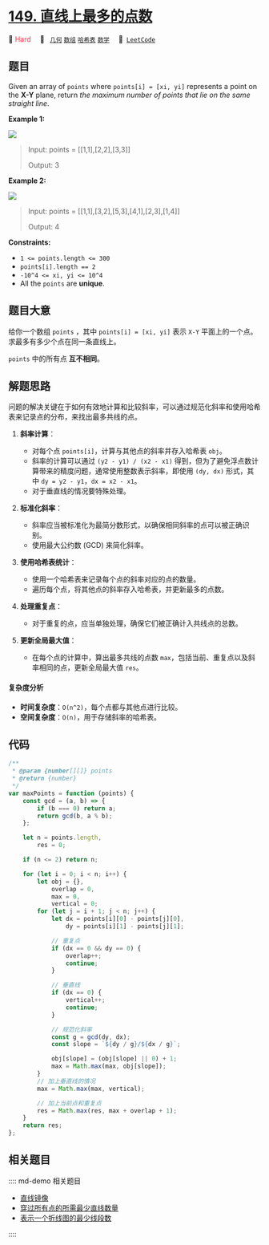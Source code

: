 # [149. 直线上最多的点数](https://leetcode.com/problems/max-points-on-a-line)

🔴 <font color=#ff334b>Hard</font>&emsp; 🔖&ensp; [`几何`](/leetcode/outline/tag/geometry.md) [`数组`](/leetcode/outline/tag/array.md) [`哈希表`](/leetcode/outline/tag/hash-table.md) [`数学`](/leetcode/outline/tag/mathematics.md)&emsp; 🔗&ensp;[`LeetCode`](https://leetcode.com/problems/max-points-on-a-line/)

## 题目

Given an array of `points` where `points[i] = [xi, yi]` represents a point on
the **X-Y** plane, return _the maximum number of points that lie on the same
straight line_.

**Example 1:**

![](https://assets.leetcode.com/uploads/2021/02/25/plane1.jpg)

> Input: points = [[1,1],[2,2],[3,3]]
>
> Output: 3

**Example 2:**

![](https://assets.leetcode.com/uploads/2021/02/25/plane2.jpg)

> Input: points = [[1,1],[3,2],[5,3],[4,1],[2,3],[1,4]]
>
> Output: 4

**Constraints:**

- `1 <= points.length <= 300`
- `points[i].length == 2`
- `-10^4 <= xi, yi <= 10^4`
- All the `points` are **unique**.

## 题目大意

给你一个数组 `points` ，其中 `points[i] = [xi, yi]` 表示 `X-Y` 平面上的一个点。求最多有多少个点在同一条直线上。

`points` 中的所有点 **互不相同**。

## 解题思路

问题的解决关键在于如何有效地计算和比较斜率，可以通过规范化斜率和使用哈希表来记录点的分布，来找出最多共线的点。

1. **斜率计算**：

   - 对每个点 `points[i]`，计算与其他点的斜率并存入哈希表 `obj`。
   - 斜率的计算可以通过 `(y2 - y1) / (x2 - x1)` 得到，但为了避免浮点数计算带来的精度问题，通常使用整数表示斜率，即使用 `(dy, dx)` 形式，其中 `dy = y2 - y1`，`dx = x2 - x1`。
   - 对于垂直线的情况要特殊处理。

2. **标准化斜率**：

   - 斜率应当被标准化为最简分数形式，以确保相同斜率的点可以被正确识别。
   - 使用最大公约数 (GCD) 来简化斜率。

3. **使用哈希表统计**：

   - 使用一个哈希表来记录每个点的斜率对应的点的数量。
   - 遍历每个点，将其他点的斜率存入哈希表，并更新最多的点数。

4. **处理重复点**：

   - 对于重复的点，应当单独处理，确保它们被正确计入共线点的总数。

5. **更新全局最大值**：
   - 在每个点的计算中，算出最多共线的点数 `max`，包括当前、重复点以及斜率相同的点，更新全局最大值 `res`。

#### 复杂度分析

- **时间复杂度**：`O(n^2)`，每个点都与其他点进行比较。
- **空间复杂度**：`O(n)`，用于存储斜率的哈希表。

## 代码

```javascript
/**
 * @param {number[][]} points
 * @return {number}
 */
var maxPoints = function (points) {
	const gcd = (a, b) => {
		if (b === 0) return a;
		return gcd(b, a % b);
	};

	let n = points.length,
		res = 0;

	if (n <= 2) return n;

	for (let i = 0; i < n; i++) {
		let obj = {},
			overlap = 0,
			max = 0,
			vertical = 0;
		for (let j = i + 1; j < n; j++) {
			let dx = points[i][0] - points[j][0],
				dy = points[i][1] - points[j][1];

			// 重复点
			if (dx == 0 && dy == 0) {
				overlap++;
				continue;
			}

			// 垂直线
			if (dx == 0) {
				vertical++;
				continue;
			}

			// 规范化斜率
			const g = gcd(dy, dx);
			const slope = `${dy / g}/${dx / g}`;

			obj[slope] = (obj[slope] || 0) + 1;
			max = Math.max(max, obj[slope]);
		}
		// 加上垂直线的情况
		max = Math.max(max, vertical);

		// 加上当前点和重复点
		res = Math.max(res, max + overlap + 1);
	}
	return res;
};
```

## 相关题目

:::: md-demo 相关题目
- [直线镜像](https://leetcode.com/problems/line-reflection)
- [穿过所有点的所需最少直线数量](https://leetcode.com/problems/minimum-number-of-lines-to-cover-points)
- [表示一个折线图的最少线段数](https://leetcode.com/problems/minimum-lines-to-represent-a-line-chart)

::::
